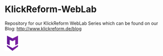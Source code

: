 KlickReform-WebLab
==================

Repository for our KlickReform WebLab Series which can be found on our Blog: http://www.klickreform.de/blog

![alt text](https://github.com/adam-p/markdown-here/raw/master/src/common/images/icon48.png "Logo Title Text 1")

